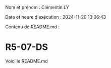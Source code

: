 Nom et prénom : Clémentin LY

Date et heure d'exécution : 2024-11-20 13:06:43

Contenu de README.md :
# R5-07-DS

Voici le README.md

